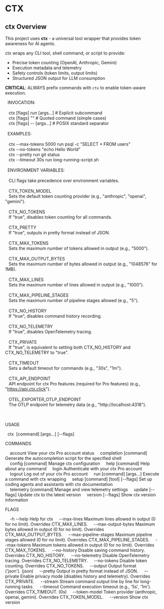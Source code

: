 # CTX
<!-- ctx-version: dev (built from source) -->
<!-- rules-version: 0.1.0 -->
<!-- schema-version: 0.1 -->
<!-- generated: 2025-08-20 -->

## ctx Overview

This project uses **ctx** - a universal tool wrapper that provides token awareness for AI agents. 

ctx wraps any CLI tool, shell command, or script to provide:
- Precise token counting (OpenAI, Anthropic, Gemini)
- Execution metadata and telemetry
- Safety controls (token limits, output limits)
- Structured JSON output for LLM consumption

**CRITICAL**: ALWAYS prefix commands with `ctx` to enable token-aware execution.

  INVOCATION:                                                                                                           
                                                                                                                        
    ctx [flags] run <command> [args...]    # Explicit subcommand                                                        
    ctx [flags] "<command with args>"      # Quoted command (simple cases)                                              
    ctx [flags] -- <command> [args...]     # POSIX standard separator                                                   
                                                                                                                        
  EXAMPLES:                                                                                                             
                                                                                                                        
    ctx --max-tokens 5000 run psql -c "SELECT * FROM users"                                                             
    ctx --no-tokens "echo Hello World"                                                                                  
    ctx --pretty run git status                                                                                         
    ctx --timeout 30s run long-running-script.sh                                                                        
                                                                                                                        
  ENVIRONMENT VARIABLES:                                                                                                
                                                                                                                        
    CLI flags take precedence over environment variables.                                                               
                                                                                                                        
    CTX_TOKEN_MODEL                                                                                                     
      Sets the default token counting provider (e.g., "anthropic", "openai", "gemini").                                 
                                                                                                                        
    CTX_NO_TOKENS                                                                                                       
      If "true", disables token counting for all commands.                                                              
                                                                                                                        
    CTX_PRETTY                                                                                                          
      If "true", outputs in pretty format instead of JSON.                                                              
                                                                                                                        
    CTX_MAX_TOKENS                                                                                                      
      Sets the maximum number of tokens allowed in output (e.g., "5000").                                               
                                                                                                                        
    CTX_MAX_OUTPUT_BYTES                                                                                                
      Sets the maximum number of bytes allowed in output (e.g., "1048576" for 1MB).                                     
                                                                                                                        
    CTX_MAX_LINES                                                                                                       
      Sets the maximum number of lines allowed in output (e.g., "1000").                                                
                                                                                                                        
    CTX_MAX_PIPELINE_STAGES                                                                                             
      Sets the maximum number of pipeline stages allowed (e.g., "5").                                                   
                                                                                                                        
    CTX_NO_HISTORY                                                                                                      
      If "true", disables command history recording.                                                                    
                                                                                                                        
    CTX_NO_TELEMETRY                                                                                                    
      If "true", disables OpenTelemetry tracing.                                                                        
                                                                                                                        
    CTX_PRIVATE                                                                                                         
      If "true", is equivalent to setting both CTX_NO_HISTORY and CTX_NO_TELEMETRY to "true".                           
                                                                                                                        
    CTX_TIMEOUT                                                                                                         
      Sets a default timeout for commands (e.g., "30s", "1m").                                                          
                                                                                                                        
    CTX_API_ENDPOINT                                                                                                    
      API endpoint for ctx Pro features (required for Pro features) (e.g., "https://api.ctx.click").                    
                                                                                                                        
    OTEL_EXPORTER_OTLP_ENDPOINT                                                                                         
      The OTLP endpoint for telemetry data (e.g., "http://localhost:4318").                                             
                                                                                                                        
                                                                                                                        
         
  USAGE  
         
    ctx <command> [command] [args...] [--flags]  
            
  COMMANDS  
            
    account                           View your ctx Pro account status
    completion [command]              Generate the autocompletion script for the specified shell
    config [command]                  Manage ctx configuration
    help [command]                    Help about any command
    login                             Authenticate with your ctx Pro account
    logout                            Log out of your ctx Pro account
    run [command] [args...]           Execute a command with ctx wrapping
    setup [command] [tool] [--flags]  Set up coding agents and assistants with ctx documentation
    telemetry [command]               Manage and view telemetry settings
    update [--flags]                  Update ctx to the latest version
    version [--flags]                 Show ctx version information
         
  FLAGS  
         
    -h --help                         Help for ctx
    --max-lines                       Maximum lines allowed in output (0 for no limit). Overrides CTX_MAX_LINES.
    --max-output-bytes                Maximum bytes allowed in output (0 for no limit). Overrides CTX_MAX_OUTPUT_BYTES.
    --max-pipeline-stages             Maximum pipeline stages allowed (0 for no limit). Overrides CTX_MAX_PIPELINE_STAGES.
    --max-tokens                      Maximum tokens allowed in output (0 for no limit). Overrides CTX_MAX_TOKENS.
    --no-history                      Disable saving command history. Overrides CTX_NO_HISTORY.
    --no-telemetry                    Disable OpenTelemetry tracing. Overrides CTX_NO_TELEMETRY.
    --no-tokens                       Disable token counting. Overrides CTX_NO_TOKENS.
    --output                          Output format ('json'). (json)
    --pretty                          Output in pretty format instead of JSON.
    --private                         Enable privacy mode (disables history and telemetry). Overrides CTX_PRIVATE.
    --stream                          Stream command output line by line for long-running tasks.
    --timeout                         Command execution timeout (e.g., '5s', '1m'). Overrides CTX_TIMEOUT. (0s)
    --token-model                     Token provider (anthropic, openai, gemini). Overrides CTX_TOKEN_MODEL.
    --version                         Show ctx version